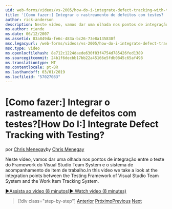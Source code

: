 ```yaml
---
uid: web-forms/videos/vs-2005/how-do-i-integrate-defect-tracking-with-testing
title: '[Como fazer:] Integrar o rastreamento de defeitos com testes? | Microsoft Docs'
author: rick-anderson
description: Neste vídeo, vamos dar uma olhada nos pontos de integração entre o teste do Framework do Visual Studio Team System e o sistema de acompanhamento de Item de trabalho.
ms.author: riande
ms.date: 06/12/2007
ms.assetid: 83a849da-fe6c-483a-bc26-73e8a135830f
msc.legacyurl: /web-forms/videos/vs-2005/how-do-i-integrate-defect-tracking-with-testing
msc.type: video
ms.openlocfilehash: 8e712c1224daede630f83f4754d785426fed1389
ms.sourcegitcommit: 24b1f6decbb17bb22a45166e5fdb0845c65af498
ms.translationtype: MT
ms.contentlocale: pt-BR
ms.lasthandoff: 03/01/2019
ms.locfileid: "57027083"
---
```

<a name="how-do-i-integrate-defect-tracking-with-testing"></a><span data-ttu-id="90a5f-104">[Como fazer:] Integrar o rastreamento de defeitos com testes?</span><span class="sxs-lookup"><span data-stu-id="90a5f-104">[How Do I:] Integrate Defect Tracking with Testing?</span></span>
====================
<span data-ttu-id="90a5f-105">por [Chris Menegay](https://twitter.com/CMenegay)</span><span class="sxs-lookup"><span data-stu-id="90a5f-105">by [Chris Menegay](https://twitter.com/CMenegay)</span></span>

<span data-ttu-id="90a5f-106">Neste vídeo, vamos dar uma olhada nos pontos de integração entre o teste do Framework do Visual Studio Team System e o sistema de acompanhamento de Item de trabalho.</span><span class="sxs-lookup"><span data-stu-id="90a5f-106">In this video we take a look at the integration points between the Testing Framework of Visual Studio Team System and the Work Item Tracking System.</span></span>

[<span data-ttu-id="90a5f-107">&#9654;Assista ao vídeo (8 minutos)</span><span class="sxs-lookup"><span data-stu-id="90a5f-107">&#9654; Watch video (8 minutes)</span></span>](https://channel9.msdn.com/Blogs/ASP-NET-Site-Videos/how-do-i-integrate-defect-tracking-with-testing)

> [!div class="step-by-step"]
> <span data-ttu-id="90a5f-108">[Anterior](the-effects-of-viewstate.md)
> [Próximo](how-do-i-create-my-own-bug-work-item.md)</span><span class="sxs-lookup"><span data-stu-id="90a5f-108">[Previous](the-effects-of-viewstate.md)
[Next](how-do-i-create-my-own-bug-work-item.md)</span></span>
